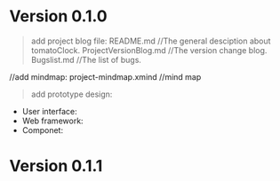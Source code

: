 Version 0.1.0
=====================
>add project blog file:
README.md 		//The general desciption about tomatoClock.
ProjectVersionBlog.md	//The version change blog.
Bugslist.md		//The list of bugs.

//add mindmap:
project-mindmap.xmind  	//mind map

>add prototype design:
* User interface:
* Web framework:
* Componet:




Version 0.1.1
=====================


